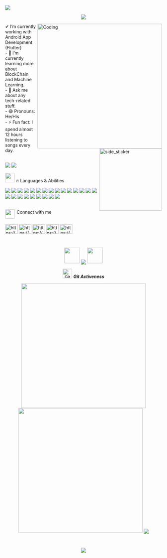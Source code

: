 <img src="https://1.bp.blogspot.com/-7A4WynwLsMw/XbBpCXG8fHI/AAAAAAAAMt4/uOa1bpLskYgrwGbllhSu2SDj_Mig8SXJQCLcBGAsYHQ/s1600/2000_600px.gif">
<p align="center">
  <img src="https://readme-typing-svg.herokuapp.com?font=Carter+One&size=25&color=E3F71A&center=true&width=600&lines=Hi+I+am+Amir+Hossain;A++Flutter+developer+and+UI%2FUX+Designer">
</p>
<img align="right" alt="Coding" width="400" src="https://i.pinimg.com/originals/a5/c6/ff/a5c6ff165995f48ef4351f5848a5ff2a.gif">
<img align="right" width=200px height=200px alt="side_sticker" src="https://media.giphy.com/media/TEnXkcsHrP4YedChhA/giphy.gif" />
✔ I’m currently working with Android App Development (Flutter)<br>
- 🌱 I’m currently learning more about BlockChain and Machine Learning.<br>
- 💬 Ask me about any tech-related stuff.<br>
- 😄 Pronouns: He/His<br>
- ⚡ Fun fact: I spend almost 12 hours listening to songs every day.<br><br>
<p align="left">
  <img src="https://img.shields.io/github/followers/Bdamir98?label=Followers&logo=GitHub&style=for-the-badge">
  <img src="https://gpvc.arturio.dev/Bdamir98">
</p>

<img src="https://media.giphy.com/media/iY8CRBdQXODJSCERIr/giphy.gif" width="30px">&nbsp;🔥 Languages & Abilities
<p>
  <img src="https://img.shields.io/badge/Adobe%20after%20affects-CF96FD?style=for-the-badge&logo=Adobe%20after%20effects&logoColor=393665"/>
  <img src="https://img.shields.io/badge/Adobe%20Illustrator-FF9A00?style=for-the-badge&logo=adobe%20illustrator&logoColor=white"/>
  <img src="https://img.shields.io/badge/Adobe%20Lightroom-31A8FF?style=for-the-badge&logo=Adobe%20Lightroom&logoColor=white5"/>
  <img src="https://img.shields.io/badge/Adobe%20Photoshop-31A8FF?style=for-the-badge&logo=Adobe%20Photoshop&logoColor=black"/>
  <img src="https://img.shields.io/badge/Eclipse-2C2255?style=for-the-badge&logo=eclipse&logoColor=white"/>
  <img src="https://img.shields.io/badge/Adobe%20XD-470137?style=for-the-badge&logo=Adobe%20XD&logoColor=#FF61F6"/>
  <img src="https://img.shields.io/badge/Android_Studio-3DDC84?style=for-the-badge&logo=android-studio&logoColor=white"/>
  <img src="https://img.shields.io/badge/apache%20netbeans-1B6AC6?style=for-the-badge&logo=apache%20netbeans%20IDE&logoColor=white"/>
  <img src="https://img.shields.io/badge/Notepad++-90E59A.svg?style=for-the-badge&logo=notepad%2B%2B&logoColor=black"/>
  <img src="https://img.shields.io/badge/Visual_Studio-5C2D91?style=for-the-badge&logo=visual%20studio&logoColor=white"/>
  <img src="https://img.shields.io/badge/Visual_Studio_Code-0078D4?style=for-the-badge&logo=visual%20studio%20code&logoColor=white"/>
  <img src="https://img.shields.io/badge/C%2B%2B-00599C?style=for-the-badge&logo=c%2B%2B&logoColor=white"/>
  <img src="https://img.shields.io/badge/C%23-239120?style=for-the-badge&logo=c-sharp&logoColor=white"/>
  <img src="https://img.shields.io/badge/C-00599C?style=for-the-badge&logo=c&logoColor=white"/> 
  <img src="https://img.shields.io/badge/CSS3-1572B6?style=for-the-badge&logo=css3&logoColor=white"/>
  <img src="https://img.shields.io/badge/HTML5-E34F26?style=for-the-badge&logo=html5&logoColor=white"/>
  <img src="https://img.shields.io/badge/Flutter-02569B?style=for-the-badge&logo=flutter&logoColor=white"/>
  <img src="https://img.shields.io/badge/Google%20Sheets-34A853?style=for-the-badge&logo=google-sheets&logoColor=white"/> 
  <img src="https://img.shields.io/badge/Microsoft_Excel-217346?style=for-the-badge&logo=microsoft-excel&logoColor=white"/> 
  <img src="https://img.shields.io/badge/Microsoft_Office-D83B01?style=for-the-badge&logo=microsoft-office&logoColor=white"/>
  <img src="https://img.shields.io/badge/Microsoft_PowerPoint-B7472A?style=for-the-badge&logo=microsoft-powerpoint&logoColor=white"/>
  <img src="https://img.shields.io/badge/Android-3DDC84?style=for-the-badge&logo=android&logoColor=white"/>
  <img src="https://img.shields.io/badge/Kali_Linux-557C94?style=for-the-badge&logo=kali-linux&logoColor=white"/>
   <img src="https://img.shields.io/badge/Windows-0078D6?style=for-the-badge&logo=windows&logoColor=white"/> 
</p><br>
<img align="left" src="https://media.giphy.com/media/iY8CRBdQXODJSCERIr/giphy.gif" width="30px">&nbsp;Connect with me<br><br>
<p align="left">
<a href="https://linkedin.com/in/https://www.linkedin.com/in/shohel-amir-296106154/" target="blank"><img align="center" src="https://raw.githubusercontent.com/rahuldkjain/github-profile-readme-generator/master/src/images/icons/Social/linked-in-alt.svg" alt="https://www.linkedin.com/in/shohel-amir-296106154/" height="30" width="40" /></a>
<a href="https://fb.com/https://www.facebook.com/shohel.amir.90/" target="blank"><img align="center" src="https://raw.githubusercontent.com/rahuldkjain/github-profile-readme-generator/master/src/images/icons/Social/facebook.svg" alt="https://www.facebook.com/shohel.amir.90/" height="30" width="40" /></a>
<a href="https://dribbble.com/https://dribbble.com/shohel" target="blank"><img align="center" src="https://raw.githubusercontent.com/rahuldkjain/github-profile-readme-generator/master/src/images/icons/Social/dribbble.svg" alt="https://dribbble.com/shohel" height="30" width="40" /></a>
<a href="https://www.behance.net/https://www.behance.net/shohelamir1" target="blank"><img align="center" src="https://raw.githubusercontent.com/rahuldkjain/github-profile-readme-generator/master/src/images/icons/Social/behance.svg" alt="https://www.behance.net/shohelamir1" height="30" width="40" /></a>
<a href="https://www.youtube.com/c/https://www.youtube.com/channel/ucgkbq4-5todybehggjr1vwg" target="blank"><img align="center" src="https://raw.githubusercontent.com/rahuldkjain/github-profile-readme-generator/master/src/images/icons/Social/youtube.svg" alt="https://www.youtube.com/channel/ucgkbq4-5todybehggjr1vwg" height="30" width="40" /></a>
</p> <br>
<p align="center">
   <img src="https://media.giphy.com/media/gH3LO09IOiZIqePwv9/giphy.gif" width="50" /> <b><img align="center" src="https://quotes-github-readme.vercel.app/api?type=horizontal&theme=dracula&myquote=Learning to code is learning to create and innovate"></b> <img src="https://media.giphy.com/media/qjqUcgIyRjsl2/giphy.gif" width="50" />
</p>
<p align="center">
   <img src="https://media.giphy.com/media/W5eoZHPpUx9sapR0eu/giphy.gif" width="30px" alt="Git"/>&nbsp;<i><b>Git Activeness</b>
</p>

<p align = "center">
  <img src = "https://github-readme-stats.vercel.app/api?username=Bdamir98&&show_icons=true&title_color=ffffff&icon_color=bb2acf&text_color=daf7dc&bg_color=151515" width = 400>
  <img src = "https://github-readme-streak-stats.herokuapp.com?user=Bdamir98&theme=dark&hide_border=true" width = 400>
  <img align="center" src="https://github-readme-stats.vercel.app/api/top-langs/?username=Bdamir98&theme=light&hide_langs_below=1" />
</p><br>
<p align="center">
  <img src="https://www.gifcen.com/wp-content/uploads/2021/05/the-end-gif-12.gif">
</p>




